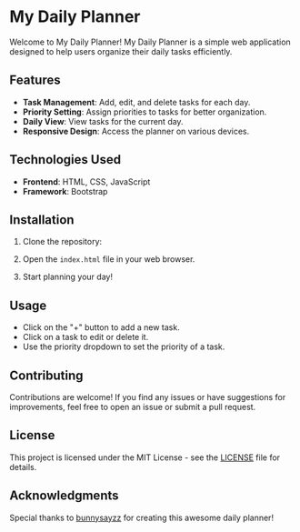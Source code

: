 # My Daily Planner

Welcome to My Daily Planner! My Daily Planner is a simple web application designed to help users organize their daily tasks efficiently.

## Features

- **Task Management**: Add, edit, and delete tasks for each day.
- **Priority Setting**: Assign priorities to tasks for better organization.
- **Daily View**: View tasks for the current day.
- **Responsive Design**: Access the planner on various devices.

## Technologies Used

- **Frontend**: HTML, CSS, JavaScript
- **Framework**: Bootstrap

## Installation

1. Clone the repository:


2. Open the `index.html` file in your web browser.

3. Start planning your day!

## Usage

- Click on the "+" button to add a new task.
- Click on a task to edit or delete it.
- Use the priority dropdown to set the priority of a task.

## Contributing

Contributions are welcome! If you find any issues or have suggestions for improvements, feel free to open an issue or submit a pull request.

## License

This project is licensed under the MIT License - see the [LICENSE](LICENSE) file for details.

## Acknowledgments

Special thanks to [bunnysayzz](https://github.com/bunnysayzz) for creating this awesome daily planner!
